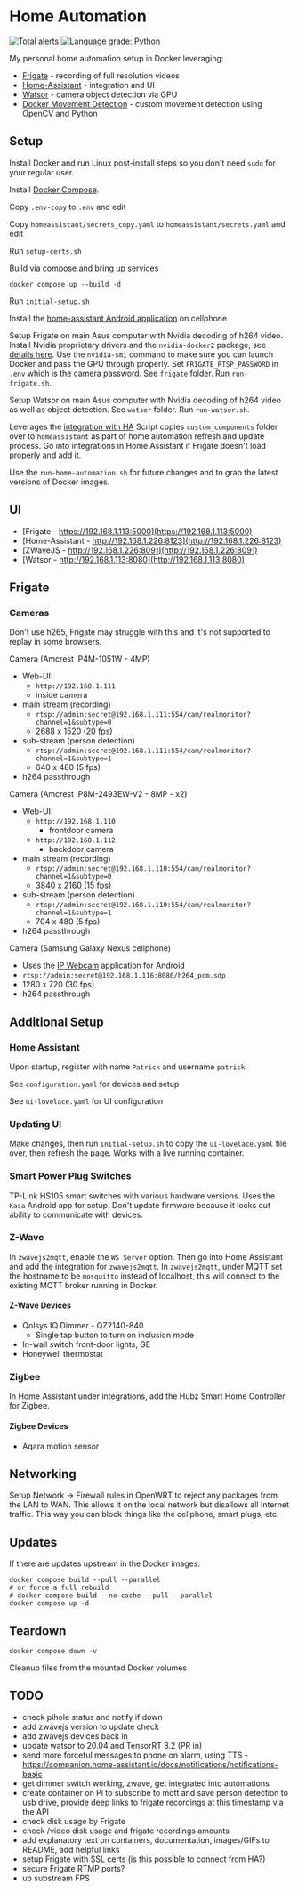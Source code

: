 # Home Automation

[![Total alerts](https://img.shields.io/lgtm/alerts/g/firefly2442/home-automation.svg?logo=lgtm&logoWidth=18)](https://lgtm.com/projects/g/firefly2442/home-automation/alerts/)
[![Language grade: Python](https://img.shields.io/lgtm/grade/python/g/firefly2442/home-automation.svg?logo=lgtm&logoWidth=18)](https://lgtm.com/projects/g/firefly2442/home-automation/context:python)

My personal home automation setup in Docker leveraging:

* [Frigate](https://github.com/blakeblackshear/frigate) - recording of full resolution videos
* [Home-Assistant](https://github.com/home-assistant/home-assistant) - integration and UI
* [Watsor](https://github.com/asmirnou/watsor) - camera object detection via GPU
* [Docker Movement Detection](https://github.com/firefly2442/docker-movement-detection) - custom movement detection using OpenCV and Python

## Setup

Install Docker and run Linux post-install steps so you don't need `sudo` for your regular user.

Install [Docker Compose](https://docs.docker.com/compose/).

Copy `.env-copy` to `.env` and edit

Copy `homeassistant/secrets_copy.yaml` to `homeassistant/secrets.yaml` and edit

Run `setup-certs.sh`

Build via compose and bring up services

```shell
docker compose up --build -d
```

Run `initial-setup.sh`

Install the [home-assistant Android application](https://play.google.com/store/apps/details?id=io.homeassistant.companion.android&hl=en_US)
on cellphone

Setup Frigate on main Asus computer with Nvidia decoding of h264 video.  Install Nvidia proprietary drivers
and the `nvidia-docker2` package, see [details here](https://docs.nvidia.com/datacenter/cloud-native/container-toolkit/install-guide.html#docker).
Use the `nvidia-smi` command to make sure you can launch Docker and pass the GPU through properly.
Set `FRIGATE_RTSP_PASSWORD` in `.env` which is the camera password.  See `frigate` folder.  Run `run-frigate.sh`.

Setup Watsor on main Asus computer with Nvidia decoding of h264 video as well as object detection.
See `watsor` folder.  Run `run-watsor.sh`.

Leverages the [integration with HA](https://blakeblackshear.github.io/frigate/usage/home-assistant)
Script copies `custom_components` folder over to `homeassistant` as part of home automation
refresh and update process.  Go into integrations in Home Assistant if Frigate doesn't load properly and add it.

Use the `run-home-automation.sh` for future changes and to grab the latest versions of Docker images.

## UI

* [Frigate - https://192.168.1.113:5000](https://192.168.1.113:5000)
* [Home-Assistant - http://192.168.1.226:8123](http://192.168.1.226:8123)
* [ZWaveJS - http://192.168.1.226:8091](http://192.168.1.226:8091)
* [Watsor - http://192.168.1.113:8080](http://192.168.1.113:8080)

## Frigate

### Cameras

Don't use h265, Frigate may struggle with this and it's not supported to replay in some browsers.

Camera (Amcrest IP4M-1051W - 4MP)

* Web-UI:
  * `http://192.168.1.111`
  * inside camera
* main stream (recording)
  * `rtsp://admin:secret@192.168.1.111:554/cam/realmonitor?channel=1&subtype=0`
  * 2688 x 1520 (20 fps)
* sub-stream (person detection)
  * `rtsp://admin:secret@192.168.1.111:554/cam/realmonitor?channel=1&subtype=1`
  * 640 x 480 (5 fps)
* h264 passthrough

Camera (Amcrest IP8M-2493EW-V2 - 8MP - x2)

* Web-UI:
  * `http://192.168.1.110`
    * frontdoor camera
  * `http://192.168.1.112`
    * backdoor camera
* main stream (recording)
  * `rtsp://admin:secret@192.168.1.110:554/cam/realmonitor?channel=1&subtype=0`
  * 3840 x 2160 (15 fps)
* sub-stream (person detection)
  * `rtsp://admin:secret@192.168.1.110:554/cam/realmonitor?channel=1&subtype=1`
  * 704 x 480 (5 fps)
* h264 passthrough

Camera (Samsung Galaxy Nexus cellphone)

* Uses the [IP Webcam](https://play.google.com/store/apps/details?id=com.pas.webcam&hl=en_US)
application for Android
* `rtsp://admin:secret@192.168.1.116:8080/h264_pcm.sdp`
* 1280 x 720 (30 fps)
* h264 passthrough

## Additional Setup

### Home Assistant

Upon startup, register with name `Patrick` and username `patrick`.

See `configuration.yaml` for devices and setup

See `ui-lovelace.yaml` for UI configuration

### Updating UI

Make changes, then run `initial-setup.sh` to copy the `ui-lovelace.yaml` file over,
then refresh the page.  Works with a live running container.

### Smart Power Plug Switches

TP-Link HS105 smart switches with various hardware versions.  Uses the `Kasa` Android app for setup.
Don't update firmware because it locks out ability to communicate with devices.

### Z-Wave

In `zwavejs2mqtt`, enable the `WS Server` option.  Then go into Home Assistant and add the integration for `zwavejs2mqtt`.
In `zwavejs2mqtt`, under MQTT set the hostname to be `mosquitto` instead of localhost, this will connect
to the existing MQTT broker running in Docker.

#### Z-Wave Devices

* Qolsys IQ Dimmer - QZ2140-840
  * Single tap button to turn on inclusion mode
* In-wall switch front-door lights, GE
* Honeywell thermostat

### Zigbee

In Home Assistant under integrations, add the Hubz Smart Home Controller for Zigbee.

#### Zigbee Devices

* Aqara motion sensor

## Networking

Setup Network -> Firewall rules in OpenWRT to reject any packages from the LAN
to WAN.  This allows it on the local network
but disallows all Internet traffic.  This way you can block things like the
cellphone, smart plugs, etc.

## Updates

If there are updates upstream in the Docker images:

```shell
docker compose build --pull --parallel
# or force a full rebuild
# docker compose build --no-cache --pull --parallel
docker compose up -d
```

## Teardown

```shell
docker compose down -v
```

Cleanup files from the mounted Docker volumes

## TODO

* check pihole status and notify if down
* add zwavejs version to update check
* add zwavejs devices back in
* update watsor to 20.04 and TensorRT 8.2 (PR in)
* send more forceful messages to phone on alarm, using TTS - https://companion.home-assistant.io/docs/notifications/notifications-basic
* get dimmer switch working, zwave, get integrated into automations
* create container on Pi to subscribe to mqtt and save person detection to usb drive, provide deep links to frigate recordings at this timestamp via the API
* check disk usage by Frigate
* check /video disk usage and frigate recordings amounts
* add explanatory text on containers, documentation, images/GIFs to README, add helpful links
* setup Frigate with SSL certs (is this possible to connect from HA?)
* secure Frigate RTMP ports?
* up substream FPS
